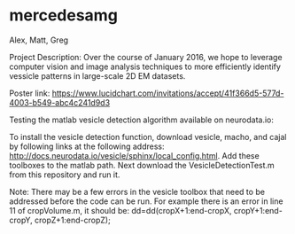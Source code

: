 # mercedesamg
Alex, Matt, Greg

Project Description:
Over the course of January 2016, we hope to leverage computer vision and image analysis techniques to more efficiently identify vessicle patterns in large-scale 2D EM datasets.


Poster link: https://www.lucidchart.com/invitations/accept/41f366d5-577d-4003-b549-abc4c241d9d3


Testing the matlab vesicle detection algorithm available on neurodata.io:

To install the vesicle detection function, download vesicle, macho, and cajal by following links at the following
address: http://docs.neurodata.io/vesicle/sphinx/local_config.html. Add these toolboxes to the matlab path. Next
download the VesicleDetectionTest.m from this repository and run it.

Note: There may be a few errors in the vesicle toolbox that need to be addressed before the code can be run. For
example there is an error in line 11 of cropVolume.m, it should be: dd=dd(cropX+1:end-cropX, cropY+1:end-cropY,
cropZ+1:end-cropZ);